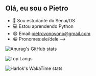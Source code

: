 ## Olá, eu sou o Pietro

- 📒 Sou estudante do Senai/DS
- 💻 Estou aprendendo Python
- 😄 Email:pietrovonovono@gmail.com
- 😀 Pronomes:ele/dele
-->

![Anurag's GitHub stats](https://github-readme-stats.vercel.app/api?username=pietro2020&show_icons=true&theme=radical)

![Top Langs](https://github-readme-stats.vercel.app/api/top-langs/?username=pietro2020&layout=compact&show_icons=true&theme=radical)

![Harlok's WakaTime stats](https://github-readme-stats.vercel.app/api/wakatime?username=pietro2020&layout=compact&show_icons=true&theme=radical)
